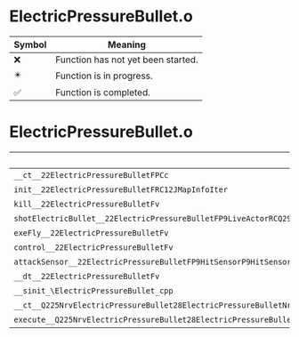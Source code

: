 # ElectricPressureBullet.o
| Symbol | Meaning 
| ------------- | ------------- 
| :x: | Function has not yet been started. 
| :eight_pointed_black_star: | Function is in progress. 
| :white_check_mark: | Function is completed. 


# ElectricPressureBullet.o
| Symbol | Decompiled? |
| ------------- | ------------- |
| `__ct__22ElectricPressureBulletFPCc` | :x: |
| `init__22ElectricPressureBulletFRC12JMapInfoIter` | :x: |
| `kill__22ElectricPressureBulletFv` | :x: |
| `shotElectricBullet__22ElectricPressureBulletFP9LiveActorRCQ29JGeometry64TPosition3<Q29JGeometry38TMatrix34<Q29JGeometry13SMatrix34C<f>>>RCf` | :x: |
| `exeFly__22ElectricPressureBulletFv` | :x: |
| `control__22ElectricPressureBulletFv` | :x: |
| `attackSensor__22ElectricPressureBulletFP9HitSensorP9HitSensor` | :x: |
| `__dt__22ElectricPressureBulletFv` | :x: |
| `__sinit_\ElectricPressureBullet_cpp` | :x: |
| `__ct__Q225NrvElectricPressureBullet28ElectricPressureBulletNrvFlyFv` | :x: |
| `execute__Q225NrvElectricPressureBullet28ElectricPressureBulletNrvFlyCFP5Spine` | :x: |
